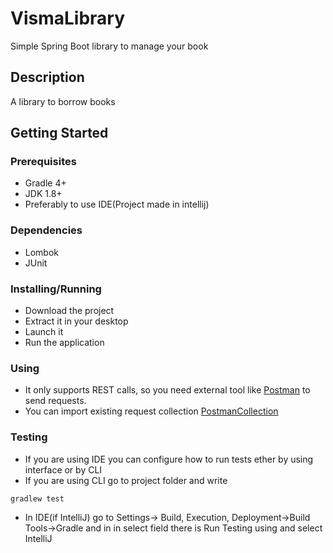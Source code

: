 # VismaLibrary

Simple Spring Boot library to manage your book

## Description

A library to borrow books

## Getting Started

### Prerequisites

* Gradle 4+
* JDK 1.8+
* Preferably to use IDE(Project made in intellij)

### Dependencies

* Lombok
* JUnit

### Installing/Running

* Download the project
* Extract it in your desktop
* Launch it
* Run the application

### Using

* It only supports REST calls, so you need external tool like [Postman](https://www.postman.com/downloads/) to send requests.
* You can import existing request collection [PostmanCollection](https://github.com/KarkiusX/VismaLibrary/blob/master/Visma.postman_collection.json)

### Testing

* If you are using IDE you can configure how to run tests ether by using interface or by CLI
* If you are using CLI go to project folder and write
 
```
gradlew test
```

* In IDE(if IntelliJ) go to Settings-> Build, Execution, Deployment->Build Tools->Gradle and in in select field there is Run Testing using and select IntelliJ
